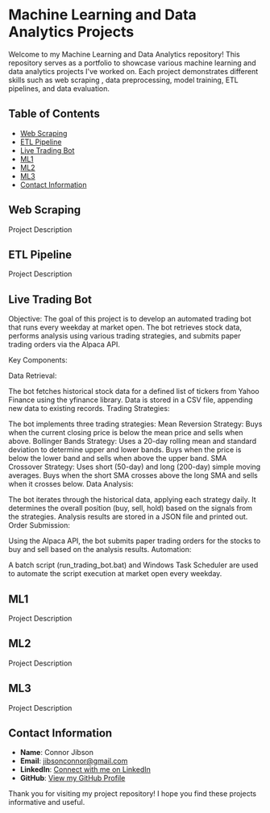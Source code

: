 # Machine Learning and Data Analytics Projects

Welcome to my Machine Learning and Data Analytics repository! This repository serves as a portfolio to showcase various machine learning and data analytics projects I've worked on. Each project demonstrates different skills such as web scraping , data preprocessing, model training, ETL pipelines, and data evaluation.

## Table of Contents

- [Web Scraping](#web_scraping)
- [ETL Pipeline](#etl_pipeline)
- [Live Trading Bot](#live_trading_bot)
- [ML1](#ml1)
- [ML2](#ml2)
- [ML3](#ml3)
- [Contact Information](#contact)

## Web Scraping

Project Description

## ETL Pipeline

Project Description

## Live Trading Bot

Objective:
The goal of this project is to develop an automated trading bot that runs every weekday at market open. The bot retrieves stock data, performs analysis using various trading strategies, and submits paper trading orders via the Alpaca API.

Key Components:

Data Retrieval:

The bot fetches historical stock data for a defined list of tickers from Yahoo Finance using the yfinance library.
Data is stored in a CSV file, appending new data to existing records.
Trading Strategies:

The bot implements three trading strategies:
Mean Reversion Strategy: Buys when the current closing price is below the mean price and sells when above.
Bollinger Bands Strategy: Uses a 20-day rolling mean and standard deviation to determine upper and lower bands. Buys when the price is below the lower band and sells when above the upper band.
SMA Crossover Strategy: Uses short (50-day) and long (200-day) simple moving averages. Buys when the short SMA crosses above the long SMA and sells when it crosses below.
Data Analysis:

The bot iterates through the historical data, applying each strategy daily.
It determines the overall position (buy, sell, hold) based on the signals from the strategies.
Analysis results are stored in a JSON file and printed out.
Order Submission:

Using the Alpaca API, the bot submits paper trading orders for the stocks to buy and sell based on the analysis results.
Automation:

A batch script (run_trading_bot.bat) and Windows Task Scheduler are used to automate the script execution at market open every weekday.

## ML1

Project Description

## ML2

Project Description

## ML3

Project Description

## Contact Information

- **Name**: Connor Jibson
- **Email**: jibsonconnor@gmail.com
- **LinkedIn**: [Connect with me on LinkedIn](https://www.linkedin.com/in/connor-jibson/)
- **GitHub**: [View my GitHub Profile](https://github.com/cjibson)

Thank you for visiting my project repository! I hope you find these projects informative and useful.

